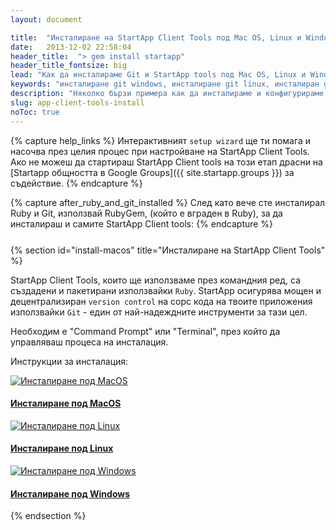 ```yaml
---
layout: document

title:  "Инсталиране на StartApp Client Tools под Mac OS, Linux и Windows"
date:   2013-12-02 22:58:04
header_title:  "> gem install startapp"
header_title_fontsize: big
lead: "Как да инсталираме Git и StartApp tools под Mac OS, Linux и Windows"
keywords: "инсталиране git windows, инсталиране git linux, инсталиран git mac os, инсталиране на startapp"
description: "Няколко бързи примера как да инсталираме и конфигурираме StartApp Client Tools и Git под Mac OS, Linux и Windows"
slug: app-client-tools-install
noToc: true
---
```


{% capture help_links %}
  Интерактивният `setup wizard` ще ти помага и насочва през целия процес при настройване на StartApp Client Tools. Ако не можеш да стартираш StartApp Client tools на този етап драсни на [Startapp общността в Google Groups]({{ site.startapp.groups }}) за съдействие.
{% endcapture %}

{% capture after_ruby_and_git_installed %}
  След като вече сте инсталирал Ruby и Git, използвай RubyGem, (който е вграден в Ruby), за да инсталираш и самите StartApp Client tools:
{% endcapture %}

<!-- FIXME: Ugly work around -->
<p style="margin: 25px"></p>

{% section id="install-macos" title="Инсталиране на StartApp Client Tools" %}


StartApp Client Tools, които ще използваме през командния ред, са създадени и пакетирани използвайки `Ruby`. StartApp осигурява мощен и децентрализиран `version control` на сорс кода на твоите приложения използвайки `Git` - един от най-надеждните инструменти за тази цел.

Необходим е "Command Prompt" или "Terminal", през който да управляваш процеса на инсталация.

Инструкции за инсталация:

<div class="row startapp-starters">
  <div class="col-xs-6 col-md-4">
    <a class="thumbnail" href="/getting-started/app-client-tools-install-osx.html">
      <img src="/img/install/osx-icon.png" alt="Инсталиране под MacOS">
    </a>
    <h4 class="text-center"><a href="/getting-started/app-client-tools-install-osx.html">Инсталиране под MacOS</a></h4>
  </div>
  <div class="col-xs-6 col-md-4">
    <a class="thumbnail" href="/getting-started/app-client-tools-install-linux.html">
      <img src="/img/install/linux-icon.png" alt="Инсталиране под Linux">
    </a>
    <h4 class="text-center"><a href="/getting-started/app-client-tools-install-linux.html">Инсталиране под Linux</a></h4>
  </div>
  <div class="clearfix visible-xs"></div>
  <div class="col-xs-6 col-md-4">
    <a class="thumbnail" href="/getting-started/app-client-tools-install-windows.html">
      <img src="/img/install/windows-icon.png" alt="Инсталиране под Windows">
    </a>
    <h4 class="text-center"><a href="/getting-started/app-client-tools-install-windows.html">Инсталиране под Windows</a></h4>
  </div>

</div>

{% endsection %}

